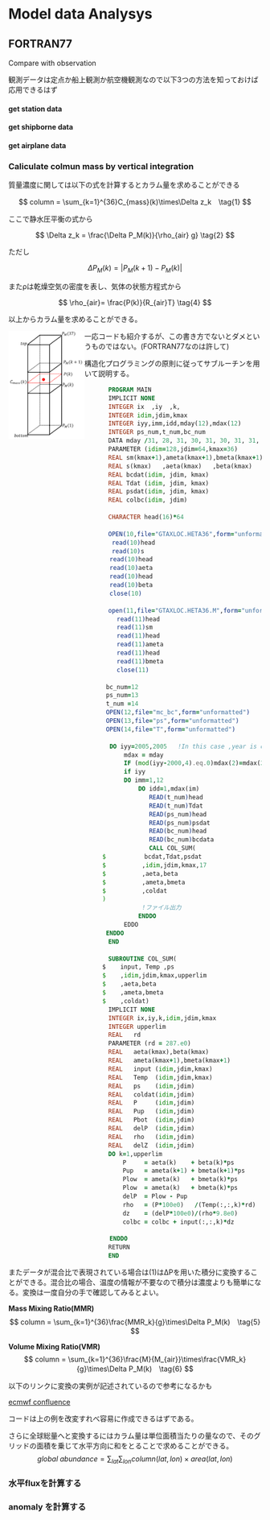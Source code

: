 # Model data Analysys

## FORTRAN77



Compare with observation

観測データは定点か船上観測か航空機観測なので以下3つの方法を知っておけば応用できるはず

#### get station data

#### get shipborne data
#### get airplane data





### Caliculate colmun mass by vertical integration

質量濃度に関しては以下の式を計算するとカラム量を求めることができる

$$
column = \sum_{k=1}^{36}C_{mass}(k)\times\Delta z_k　\tag{1}
$$

ここで静水圧平衡の式から


$$
\Delta z_k = \frac{\Delta P_M(k)}{\rho_{air} g} \tag{2}
$$

ただし

$$
\Delta P_M(k) = | P_M(k+1)-P_M(k) |   \tag{3}
$$

またρは乾燥空気の密度を表し、気体の状態方程式から

$$
\rho_{air}= \frac{P(k)}{R_{air}T} \tag{4}
$$

以上からカラム量を求めることができる。

<img src="https://github.com/earth06/Figure/blob/master/column.png?raw=true" height="30%" width="30%" align="left">

一応コードも紹介するが、この書き方でないとダメというものではない。(FORTRAN77なのは許して)

構造化プログラミングの原則に従ってサブルーチンを用いて説明する。

```fortran
　　　　PROGRAM MAIN
　　　　IMPLICIT NONE
　　　　INTEGER ix  ,iy  ,k,
　　　　INTEGER idim,jdim,kmax
　　　　INTEGER iyy,imm,idd,mday(12),mdax(12)
　　　　INTEGER ps_num,t_num,bc_num
　　　　DATA mday /31, 28, 31, 30, 31, 30, 31, 31, 30, 31, 30, 31 /
　　　　PARAMETER (idim=128,jdim=64,kmax=36)
　　　　REAL sm(kmax+1),ameta(kmax+1),bmeta(kmax+1)
　　　　REAL s(kmax)   ,aeta(kmax)   ,beta(kmax)
　　　　REAL bcdat(idim, jdim, kmax)
　　　　REAL Tdat (idim, jdim, kmax)
　　　　REAL psdat(idim, jdim, kmax)
　　　　REAL colbc(idim, jdim)
　　　　
　　　　CHARACTER head(16)*64
　　　　
　　　　OPEN(10,file="GTAXLOC.HETA36",form="unformatted")
　　　　 read(10)head
　　　　 read(10)s
       read(10)head
       read(10)aeta
       read(10)head
       read(10)beta
       close(10)
       
　　　　open(11,file="GTAXLOC.HETA36.M",form="unformatted")
　　　    read(11)head
　　　    read(11)sm
　　　    read(11)head
　　　    read(11)ameta
　　　    read(11)head
　　　    read(11)bmeta
　　　    close(11)
　　　 
      bc_num=12
      ps_num=13
      t_num =14
      OPEN(12,file="mc_bc",form="unformatted")
      OPEN(13,file="ps",form="unformatted")
      OPEN(14,file="T",form="unformatted")
      
　　　  DO iyy=2005,2005   !In this case ,year is dummy info
　　　      mdax = mday
　　　      IF (mod(iyy-2000,4).eq.0)mdax(2)=mdax(2)+1
　　　      if iyy 
　　　      DO imm=1,12
　　　          DO idd=1,mdax(im)
　　　          	READ(t_num)head
　　　          	READ(t_num)Tdat
　　　          	READ(ps_num)head
　　　          	READ(ps_num)psdat
　　　          	READ(bc_num)head
　　　          	READ(bc_num)bcdata
　　　          	CALL COL_SUM(
     $　     	bcdat,Tdat,psdat
     $      	,idim,jdim,kmax,17
     $      	,aeta,beta
     $      	,ameta,bmeta
     $      	,coldat
     )
     			!ファイル出力
　　　          ENDDO
　　　      EDDO
      ENDDO
　　　　END
　　　　
　　　　SUBROUTINE COL_SUM(
　　　$    input, Temp ,ps
     $    ,idim,jdim,kmax,upperlim
     $    ,aeta,beta
     $    ,ameta,bmeta
     $    ,coldat)
　　　　IMPLICIT NONE
　　　　INTEGER ix,iy,k,idim,jdim,kmax
　　　　INTEGER upperlim
　　　　REAL   rd
　　　　PARAMETER (rd = 287.e0)
　　　　REAL   aeta(kmax),beta(kmax)
　　　　REAL   ameta(kmax+1),bmeta(kmax+1)
　　　　REAL   input (idim,jdim,kmax)
　　　　REAL   Temp  (idim,jdim,kmax)
　　　　REAL   ps    (idim,jdim)
　　　　REAL   coldat(idim,jdim)
　　　　REAL   P     (idim,jdim)
　　　　REAL   Pup   (idim,jdim)
　　　　REAL   Pbot  (idim,jdim)
　　　　REAL   delP  (idim,jdim)
　　　　REAL   rho   (idim,jdim)
　　　　REAL   delZ  (idim,jdim)
　　　　DO k=1,upperlim
　　　　	P     = aeta(k)    + beta(k)*ps
　　　　	Pup   = ameta(k+1) + bmeta(k+1)*ps
　　　　	Plow  = ameta(k)   + bmeta(k)*ps
　　　　	Plow  = ameta(k)   + bmeta(k)*ps
　　　　	delP  = Plow - Pup
　　　　	rho   = (P*100e0)   /(Temp(:,:,k)*rd)
　　　　	dz    = (delP*100e0)/(rho*9.8e0)
　　　　	colbc = colbc + input(:,:,k)*dz

       ENDDO
　　　　RETURN
　　　　END
```

またデータが混合比で表現されている場合は(1)はΔPを用いた積分に変換することができる。混合比の場合、温度の情報が不要なので積分は濃度よりも簡単になる。変換は一度自分の手で確認してみるとよい。

**Mass Mixing Ratio(MMR)**
$$
column = \sum_{k=1}^{36}\frac{MMR_k}{g}\times\Delta P_M(k)　\tag{5}
$$

**Volume Mixing Ratio(VMR)**
$$
column = \sum_{k=1}^{36}\frac{M}{M_{air}}\times\frac{VMR_k}{g}\times\Delta P_M(k)　\tag{6}
$$

以下のリンクに変換の実例が記述されているので参考になるかも

[ecmwf confluence](https://confluence.ecmwf.int/pages/viewpage.action?pageId=61121586)

コードは上の例を改変すれべ容易に作成できるはずである。



さらに全球総量へと変換するにはカラム量は単位面積当たりの量なので、そのグリッドの面積を乗じて水平方向に和をとることで求めることができる。
$$
global\ abundance = \sum_{lat}\sum_{lon}column(lat,lon)\times area(lat,lon)
$$



### 水平fluxを計算する

### anomaly を計算する

